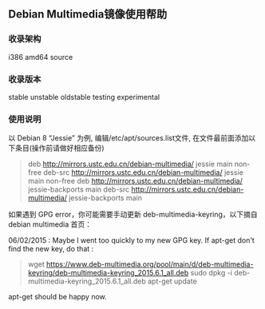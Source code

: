 ## Debian Multimedia镜像使用帮助

### 收录架构
i386
amd64
source

### 收录版本
stable
unstable
oldstable
testing
experimental

### 使用说明
以 Debian 8 “Jessie” 为例, 编辑/etc/apt/sources.list文件, 在文件最前面添加以下条目(操作前请做好相应备份)

>deb http://mirrors.ustc.edu.cn/debian-multimedia/ jessie main non-free
deb-src http://mirrors.ustc.edu.cn/debian-multimedia/ jessie main non-free
deb http://mirrors.ustc.edu.cn/debian-multimedia/ jessie-backports main
deb-src http://mirrors.ustc.edu.cn/debian-multimedia/ jessie-backports main


如果遇到 GPG error，你可能需要手动更新 deb-multimedia-keyring，以下摘自 debian multimedia 首页：

06/02/2015 :
Maybe I went too quickly to my new GPG key.
If apt-get don't find the new key, do that :
>wget https://www.deb-multimedia.org/pool/main/d/deb-multimedia-keyring/deb-multimedia-keyring_2015.6.1_all.deb
sudo dpkg -i deb-multimedia-keyring_2015.6.1_all.deb
apt-get update


apt-get should be happy now.